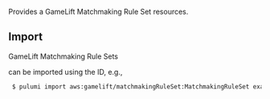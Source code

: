 Provides a GameLift Matchmaking Rule Set resources.


## Import

GameLift Matchmaking Rule Sets

can be imported using the ID, e.g.,

```sh
 $ pulumi import aws:gamelift/matchmakingRuleSet:MatchmakingRuleSet example <ruleset-id>
```
 